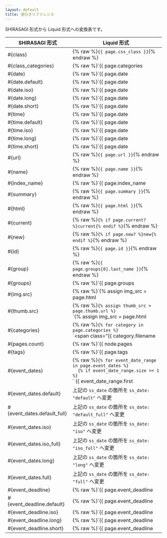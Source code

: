 ```yaml
---
layout: default
title: 逆引きリファレンス
---
```


SHIRASAGI 形式から Liquid 形式への変換表です。

| SHIRASAGI 形式       | Liquid 形式
|---------------------|--------------|
| #{class}            | {% raw %}`{{ page.css_class }}`{% endraw %} |
| #{class_categories} | {% raw %}`{{ page.categories | map: "basename" | ss_prepend: "item-" | join: " " }}`{% endraw %}
| #{date}             | {% raw %}`{{ page.date | ss_date }}`{% endraw %}
| #{date.default}     | {% raw %}`{{ page.date | ss_date: "default" }}`{% endraw %}
| #{date.iso}         | {% raw %}`{{ page.date | ss_date: "iso" }}`{% endraw %}
| #{date.long}        | {% raw %}`{{ page.date | ss_date: "long" }}`{% endraw %}
| #{date.short}       | {% raw %}`{{ page.date | ss_date: "short" }}`{% endraw %}
| #{time}             | {% raw %}`{{ page.date | ss_time }}`{% endraw %}
| #{time.default}     | {% raw %}`{{ page.date | ss_time: "default" }}`{% endraw %}
| #{time.iso}         | {% raw %}`{{ page.date | ss_time: "iso" }}`{% endraw %}
| #{time.long}        | {% raw %}`{{ page.date | ss_time: "long" }}`{% endraw %}
| #{time.short}       | {% raw %}`{{ page.date | ss_time: "short" }}`{% endraw %}
| #{url}              | {% raw %}`{{ page.url }}`{% endraw %}
| #{name}             | {% raw %}`{{ page.name }}`{% endraw %}
| #{index_name}       | {% raw %}`{{ page.index_name | default: page.name }}`{% endraw %}
| #{summary}          | {% raw %}`{{ page.summary }}`{% endraw %}
| #{html}             | {% raw %}`{{ page.html }}`{% endraw %}
| #{current}          | {% raw %}`{% if page.current? %}current{% endif %}`{% endraw %}
| #{new}              | {% raw %}`{% if page.new? %}new{% endif %}`{% endraw %}
| #{id}               | {% raw %}`{{ page.id }}`{% endraw %}
| #{group}            | {% raw %}`{{ page.groups[0].last_name }}`{% endraw %}
| #{groups}           | {% raw %}`{{ page.groups | map: "last_name" | join: ", " }}`{% endraw %}
| #{img.src}          | {% raw %}`{% assign img_src = page.html | ss_img_src | expand_path: page.parent.url %}`<br />`{{ img_src | default: "/assets/img/dummy.png" }}`{% endraw %}
| #{thumb.src}        | {% raw %}`{% assign thumb_src = page.thumb.url %}`<br />`{% assign img_src = page.html | ss_img_src | expand_path: page.parent.url %}`<br />`{{ thumb_src | default: img_src | default: "/assets/img/dummy.png" }}`{% endraw %}
| #{categories}       | {% raw %}`{% for category in page.categories %}`<br/>`<span class="{{ category.filename | replace: "/", "-" }}>`<br />`  <a href="{{ category.url }}">{{ category.name }}</a>`<br />`</span>`<br />`{% endfor %}`{% endraw %}
| #{pages.count}      | {% raw %}`{{ node.pages | size }}`{% endraw %}
| #{tags}             | {% raw %}`{{ page.tags | join: " " }}`{% endraw %}
| #{event_dates}      | {% raw %}`{% for event_date_range in page.event_dates %}`<br />`  {% if event_date_range.size == 1 %}`<br />`    <time datetime="{{ event_date_range.first }}">{{ event_date_range.first | ss_date }}</time>`<br />`  {% else %}`<br />`    <time datetime="{{ event_date_range.first }}">{{ event_date_range.first | ss_date }}</time>`<br />`〜`<br />`<time datetime="{{ event_date_range.last }}">{{ event_date_range.last | ss_date }}</time>`<br />`  {% endif %}`<br />`{% endfor %}`{% endraw %}
| #{event_dates.default} | 上記の `ss_date` の箇所を `ss_date: "default"` へ変更 |
| #{event_dates.default_full} | 上記の `ss_date` の箇所を `ss_date: "default_full"` へ変更 |
| #{event_dates.iso} | 上記の `ss_date` の箇所を `ss_date: "iso"` へ変更 |
| #{event_dates.iso_full} | 上記の `ss_date` の箇所を `ss_date: "iso_full"` へ変更 |
| #{event_dates.long} | 上記の `ss_date` の箇所を `ss_date: "long"` へ変更 |
| #{event_dates.full} | 上記の `ss_date` の箇所を `ss_date: "full"` へ変更 |
| #{event_deadline}  | {% raw %}`{{ page.event_deadline | ss_date }}`{% endraw %}
| #{event_deadline.default} | {% raw %}`{{ page.event_deadline | ss_date: "default" }}`{% endraw %}
| #{event_deadline.iso} | {% raw %}`{{ page.event_deadline | ss_date: "iso" }}`{% endraw %}
| #{event_deadline.long} | {% raw %}`{{ page.event_deadline | ss_date: "long" }}`{% endraw %}
| #{event_deadline.short} | {% raw %}`{{ page.event_deadline | ss_date: "short" }}`{% endraw %}
